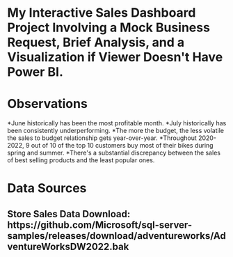 # My Interactive Sales Dashboard Project Involving a Mock Business Request, Brief Analysis, and a Visualization if Viewer Doesn't Have Power BI. 

<h1>Observations</h1>
*June historically has been the most profitable month.
*July historically has been consistently underperforming.
*The more the budget, the less volatile the sales to budget relationship gets year-over-year.
*Throughout 2020-2022, 9 out of 10 of the top 10 customers buy most of their bikes during spring and summer.
*There's a substantial discrepancy between the sales of best selling products and the least popular ones.



<h1>Data Sources</h1>
<h2>Store Sales Data Download: https://github.com/Microsoft/sql-server-samples/releases/download/adventureworks/AdventureWorksDW2022.bak</h2>


